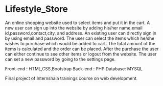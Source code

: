 # Lifestyle_Store
An online shopping website used to select items and put it in the cart. A new user can sign up into the website by adding his/her name,email id,password,contact,city, and address.
An existing user can directly sign in by using email and password. The user can select the items which he/she wishes to purchase which would be added to cart. The total amount of the items is calculated and the order can be placed. After the purchase the user can either continue to see other items or logout from the website. The user can set a new password by going to the settings page. 

Front-end : HTML,CSS,Bootstrap
Back-end : PHP Database: MYSQL


Final project of Internshala trainings course on web development.
